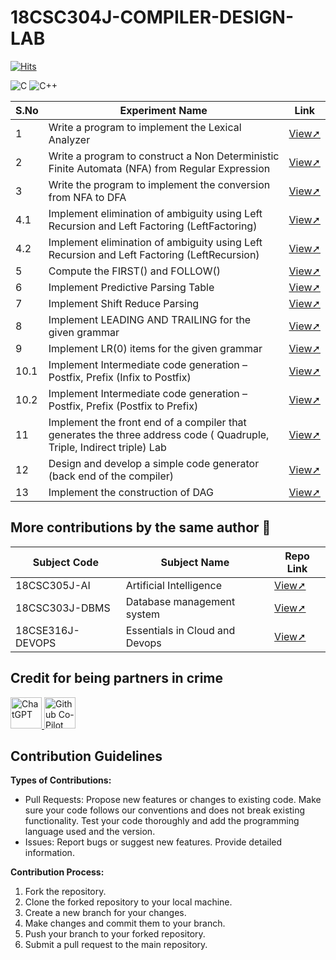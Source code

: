 # 18CSC304J-COMPILER-DESIGN-LAB
[![Hits](https://hits.sh/github.com/VikashPR/18CSC304J-CD.svg?extraCount=2700)](https://hits.sh/github.com/VikashPR/18CSC304J-CD/)

![C](https://img.shields.io/badge/C-00599C?style=for-the-badge&logo=c&logoColor=white)
![C++](https://img.shields.io/badge/C++-00599C?style=for-the-badge&logo=c%2B%2B&logoColor=white)

| S.No | Experiment Name | Link | 
| --- | --- | --- |
| 1 | Write a program to implement the Lexical Analyzer | [View➚](  https://github.com/VikashPR/CD/blob/main/LexicalAnalyzer.cpp  ) |
| 2 | Write a program to construct a Non Deterministic Finite Automata (NFA) from Regular Expression | [View➚](  https://github.com/VikashPR/CD/blob/main/NFA-from-RE.c  ) |
| 3 | Write the program to implement the conversion from NFA to DFA | [View➚](  https://github.com/VikashPR/CD/blob/main/NFA-to-DFA.cpp  ) |
| 4.1 | Implement elimination of ambiguity using Left Recursion and Left Factoring (LeftFactoring) | [View➚](  https://github.com/VikashPR/CD/blob/main/LeftFactoring.cpp  ) |
| 4.2 | Implement elimination of ambiguity using Left Recursion and Left Factoring (LeftRecursion) | [View➚](  https://github.com/VikashPR/CD/blob/main/LeftRecursion.cpp  ) |
| 5 | Compute the FIRST() and FOLLOW() | [View➚](  https://github.com/VikashPR/CD/blob/main/First-Follow.c  ) |
| 6 | Implement Predictive Parsing Table | [View➚](  https://github.com/VikashPR/CD/blob/main/PredictiveParsing.c  ) | 
| 7 | Implement Shift Reduce Parsing | [View➚](  https://github.com/VikashPR/CD/blob/main/ShiftReduceParser.cpp  ) |
| 8 | Implement LEADING AND TRAILING for the given grammar | [View➚](  https://github.com/VikashPR/CD/blob/main/Lead-Trail.cpp  ) |
| 9 | Implement LR(0) items for the given grammar | [View➚](  https://github.com/VikashPR/CD/blob/main/LR0.cpp  ) |
| 10.1 | Implement Intermediate code generation – Postfix, Prefix (Infix to Postfix) | [View➚](  https://github.com/VikashPR/CD/blob/main/Infix-to-Postfix.c  ) |
| 10.2 | Implement Intermediate code generation – Postfix, Prefix (Postfix to Prefix) | [View➚](  https://github.com/VikashPR/CD/blob/main/Postfix-to-Prefix.c  ) |
| 11 | Implement the front end of a compiler that generates the three address code ( Quadruple, Triple, Indirect triple) Lab | [View➚](  https://github.com/VikashPR/CD/blob/main/FrontEnd.c  ) |
| 12 | Design and develop a simple code generator (back end of the compiler) | [View➚](  https://github.com/VikashPR/CD/blob/main/BackEnd.c  ) |
| 13 | Implement the construction of DAG | [View➚](  https://github.com/VikashPR/CD/blob/main/DAG.cpp  ) |

## More contributions by the same author 🚀
| Subject Code | Subject Name| Repo Link |
| -- | -- | -- |
| 18CSC305J-AI | Artificial Intelligence | [View➚](https://github.com/VikashPR/18CSC305J-AI) | 
| 18CSC303J-DBMS | Database management system | [View➚](https://github.com/VikashPR/18CSC303J-DBMS) | 
| 18CSE316J-DEVOPS | Essentials in Cloud and Devops | [View➚](https://github.com/VikashPR/18CSE316J-DEVOPS) | 

## Credit for being partners in crime 

<p align="left">
  <a  href="https://openai.com/blog/chatgpt" target="_blank">
  <img width="50" src="https://raw.githubusercontent.com/lencx/ChatGPT/main/public/logo.png" alt="ChatGPT">
  </a>
  <a href="https://github.com/features/copilot" target="_blank">
  <img width="50" src="https://github.gallerycdn.vsassets.io/extensions/github/copilot/1.77.9225/1677787102885/Microsoft.VisualStudio.Services.Icons.Default" alt="Github Co-Pilot">
  </a>
</p>

## Contribution Guidelines

**Types of Contributions:**
- Pull Requests: Propose new features or changes to existing code. Make sure your code follows our conventions and does not break existing functionality. Test your code thoroughly and add the programming language used and the version.
- Issues: Report bugs or suggest new features. Provide detailed information.

**Contribution Process:**
1. Fork the repository.
2. Clone the forked repository to your local machine.
3. Create a new branch for your changes.
4. Make changes and commit them to your branch.
5. Push your branch to your forked repository.
6. Submit a pull request to the main repository.

